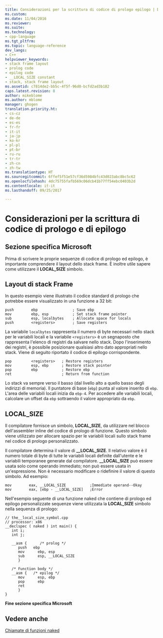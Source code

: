 ```yaml
---
title: Considerazioni per la scrittura di codice di prologo epilogo | Documenti Microsoft
ms.custom: 
ms.date: 11/04/2016
ms.reviewer: 
ms.suite: 
ms.technology:
- cpp-language
ms.tgt_pltfrm: 
ms.topic: language-reference
dev_langs:
- C++
helpviewer_keywords:
- stack frame layout
- prolog code
- epilog code
- __LOCAL_SIZE constant
- stack, stack frame layout
ms.assetid: c7814de2-bb5c-4f5f-96d0-bcfd2ad3b182
caps.latest.revision: 8
author: mikeblome
ms.author: mblome
manager: ghogen
translation.priority.ht:
- cs-cz
- de-de
- es-es
- fr-fr
- it-it
- ja-jp
- ko-kr
- pl-pl
- pt-br
- ru-ru
- tr-tr
- zh-cn
- zh-tw
ms.translationtype: HT
ms.sourcegitcommit: 6ffef5f51e57cf36d5984bfc43d023abc8bc5c62
ms.openlocfilehash: 4dc75755fafb569c06dcb41b77ff54ebc0403b2d
ms.contentlocale: it-it
ms.lasthandoff: 09/25/2017

---
```

# <a name="considerations-for-writing-prologepilog-code"></a>Considerazioni per la scrittura di codice di prologo e di epilogo
## <a name="microsoft-specific"></a>Sezione specifica Microsoft  
 Prima di scrivere le proprie sequenze di codice di prologo ed epilogo, è importante comprendere il layout dello stack frame. È inoltre utile sapere come utilizzare il **LOCAL_SIZE** simbolo.  
  
##  <a name="_pluslang_c.2b2b_.stack_frame_layout"></a>Layout di stack Frame  
 In questo esempio viene illustrato il codice standard di prologo che potrebbe essere visualizzato in una funzione a 32 bit:  
  
```  
push        ebp                ; Save ebp  
mov         ebp, esp           ; Set stack frame pointer  
sub         esp, localbytes    ; Allocate space for locals  
push        <registers>        ; Save registers  
```  
  
 La variabile `localbytes` rappresenta il numero di byte necessari nello stack per le variabili locali e la variabile `<registers>` è un segnaposto che rappresenta l'elenco di registri da salvare nello stack. Dopo l'inserimento dei registri, è possibile posizionare qualsiasi altro dato appropriati nello stack. Viene di seguito riportato il codice di epilogo corrispondente.  
  
```  
pop         <registers>   ; Restore registers  
mov         esp, ebp      ; Restore stack pointer  
pop         ebp           ; Restore ebp  
ret                       ; Return from function  
```  
  
 Lo stack va sempre verso il basso (dal livello alto a quello basso degli indirizzi di memoria). Il puntatore di base (`ebp`) punta al valore inserito di `ebp`. L'area delle variabili locali inizia da `ebp-4`. Per accedere alle variabili locali, calcolare un offset da `ebp` sottraendo il valore appropriato da `ebp`.  
  
##  <a name="_pluslang___local_size"></a>LOCAL_SIZE  
 Il compilatore fornisce un simbolo, **LOCAL_SIZE**, da utilizzare nel blocco dell'assembler inline del codice di prologo di funzione. Questo simbolo viene utilizzato per allocare spazio per le variabili locali sullo stack frame nel codice di prologo personalizzato.  
  
 Il compilatore determina il valore di **__LOCAL_SIZE**. Il relativo valore è il numero totale di byte di tutte le variabili locali definite dall'utente e le variabili temporanee generate dal compilatore. **__LOCAL_SIZE** può essere usata solo come operando immediato; non può essere usata in un'espressione. Non è necessario modificare o ridefinire il valore di questo simbolo. Ad esempio:  
  
```  
mov        eax, __LOCAL_SIZE           ;Immediate operand--Okay  
mov        eax, [ebp - __LOCAL_SIZE]   ;Error  
```  
  
 Nell'esempio seguente di una funzione naked che contiene di prologo ed epilogo personalizzate sequenze viene utilizzata la **LOCAL_SIZE** simbolo nella sequenza di prologo:  
  
```  
// the__local_size_symbol.cpp  
// processor: x86  
__declspec ( naked ) int main() {  
   int i;  
   int j;  
  
   __asm {      /* prolog */  
      push   ebp  
      mov      ebp, esp  
      sub      esp, __LOCAL_SIZE  
      }  
  
   /* Function body */  
   __asm {   /* epilog */  
      mov      esp, ebp  
      pop      ebp  
      ret  
      }  
}  
```  
  
**Fine sezione specifica Microsoft**  
  
## <a name="see-also"></a>Vedere anche  
 [Chiamate di funzioni naked](../cpp/naked-function-calls.md)
